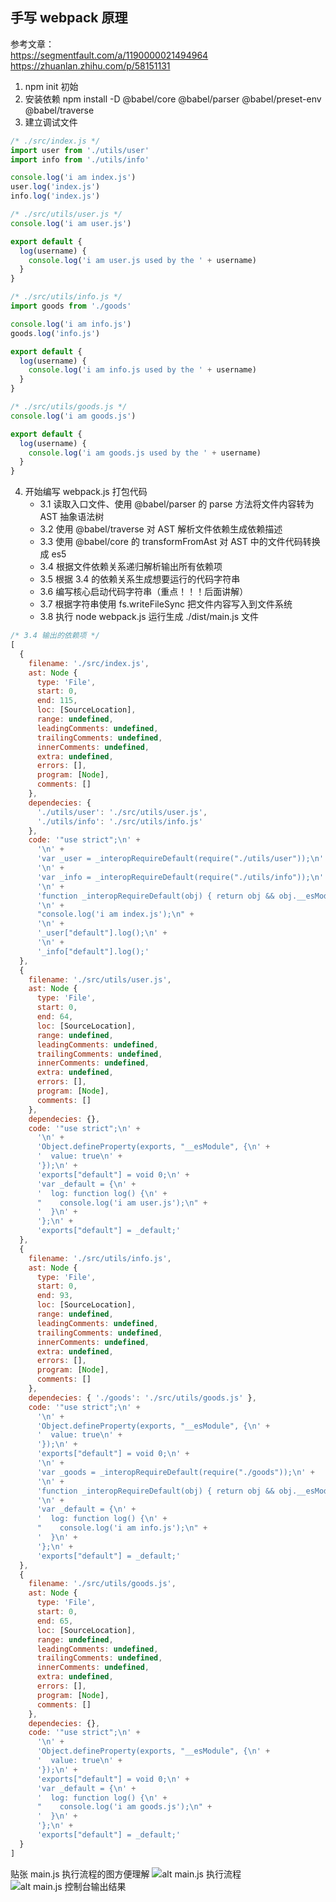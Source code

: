 ## 手写 webpack 原理

参考文章：<br>
https://segmentfault.com/a/1190000021494964<br>
https://zhuanlan.zhihu.com/p/58151131  

1. npm init 初始
2. 安装依赖 npm install -D @babel/core @babel/parser @babel/preset-env @babel/traverse
3. 建立调试文件
```javascript
/* ./src/index.js */
import user from './utils/user'
import info from './utils/info'

console.log('i am index.js')
user.log('index.js')
info.log('index.js')
```
```javascript
/* ./src/utils/user.js */
console.log('i am user.js')

export default {
  log(username) {
    console.log('i am user.js used by the ' + username)
  }
}
```
```javascript
/* ./src/utils/info.js */
import goods from './goods'

console.log('i am info.js')
goods.log('info.js')

export default {
  log(username) {
    console.log('i am info.js used by the ' + username)
  }
}
```
```javascript
/* ./src/utils/goods.js */
console.log('i am goods.js')

export default {
  log(username) {
    console.log('i am goods.js used by the ' + username)
  }
}
```
4. 开始编写 webpack.js 打包代码
    - 3.1 读取入口文件、使用 @babel/parser 的 parse 方法将文件内容转为 AST 抽象语法树
    - 3.2 使用 @babel/traverse 对 AST 解析文件依赖生成依赖描述
    - 3.3 使用 @babel/core 的 transformFromAst 对 AST 中的文件代码转换成 es5
    - 3.4 根据文件依赖关系递归解析输出所有依赖项
    - 3.5 根据 3.4 的依赖关系生成想要运行的代码字符串
    - 3.6 编写核心启动代码字符串（重点！！！后面讲解）
    - 3.7 根据字符串使用 fs.writeFileSync 把文件内容写入到文件系统
    - 3.8 执行 node webpack.js 运行生成 ./dist/main.js 文件
```javascript
/* 3.4 输出的依赖项 */
[
  {
    filename: './src/index.js',
    ast: Node {
      type: 'File',
      start: 0,
      end: 115,
      loc: [SourceLocation],
      range: undefined,
      leadingComments: undefined,
      trailingComments: undefined,
      innerComments: undefined,
      extra: undefined,
      errors: [],
      program: [Node],
      comments: []
    },
    dependecies: {
      './utils/user': './src/utils/user.js',
      './utils/info': './src/utils/info.js'
    },
    code: '"use strict";\n' +
      '\n' +
      'var _user = _interopRequireDefault(require("./utils/user"));\n' +
      '\n' +
      'var _info = _interopRequireDefault(require("./utils/info"));\n' +
      '\n' +
      'function _interopRequireDefault(obj) { return obj && obj.__esModule ? obj : { "default": obj }; }\n' +
      '\n' +
      "console.log('i am index.js');\n" +
      '\n' +
      '_user["default"].log();\n' +
      '\n' +
      '_info["default"].log();'
  },
  {
    filename: './src/utils/user.js',
    ast: Node {
      type: 'File',
      start: 0,
      end: 64,
      loc: [SourceLocation],
      range: undefined,
      leadingComments: undefined,
      trailingComments: undefined,
      innerComments: undefined,
      extra: undefined,
      errors: [],
      program: [Node],
      comments: []
    },
    dependecies: {},
    code: '"use strict";\n' +
      '\n' +
      'Object.defineProperty(exports, "__esModule", {\n' +
      '  value: true\n' +
      '});\n' +
      'exports["default"] = void 0;\n' +
      'var _default = {\n' +
      '  log: function log() {\n' +
      "    console.log('i am user.js');\n" +
      '  }\n' +
      '};\n' +
      'exports["default"] = _default;'
  },
  {
    filename: './src/utils/info.js',
    ast: Node {
      type: 'File',
      start: 0,
      end: 93,
      loc: [SourceLocation],
      range: undefined,
      leadingComments: undefined,
      trailingComments: undefined,
      innerComments: undefined,
      extra: undefined,
      errors: [],
      program: [Node],
      comments: []
    },
    dependecies: { './goods': './src/utils/goods.js' },
    code: '"use strict";\n' +
      '\n' +
      'Object.defineProperty(exports, "__esModule", {\n' +
      '  value: true\n' +
      '});\n' +
      'exports["default"] = void 0;\n' +
      '\n' +
      'var _goods = _interopRequireDefault(require("./goods"));\n' +
      '\n' +
      'function _interopRequireDefault(obj) { return obj && obj.__esModule ? obj : { "default": obj }; }\n' +
      '\n' +
      'var _default = {\n' +
      '  log: function log() {\n' +
      "    console.log('i am info.js');\n" +
      '  }\n' +
      '};\n' +
      'exports["default"] = _default;'
  },
  {
    filename: './src/utils/goods.js',
    ast: Node {
      type: 'File',
      start: 0,
      end: 65,
      loc: [SourceLocation],
      range: undefined,
      leadingComments: undefined,
      trailingComments: undefined,
      innerComments: undefined,
      extra: undefined,
      errors: [],
      program: [Node],
      comments: []
    },
    dependecies: {},
    code: '"use strict";\n' +
      '\n' +
      'Object.defineProperty(exports, "__esModule", {\n' +
      '  value: true\n' +
      '});\n' +
      'exports["default"] = void 0;\n' +
      'var _default = {\n' +
      '  log: function log() {\n' +
      "    console.log('i am goods.js');\n" +
      '  }\n' +
      '};\n' +
      'exports["default"] = _default;'
  }
] 
```

贴张 main.js 执行流程的图方便理解
![alt main.js 执行流程](https://raw.githubusercontent.com/cenmen/imitation-webpack/master/dist/main.png)
![alt main.js 控制台输出结果](https://raw.githubusercontent.com/cenmen/imitation-webpack/master/dist/log.png)